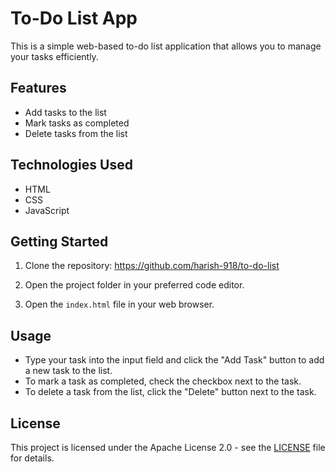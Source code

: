 # To-Do List App

This is a simple web-based to-do list application that allows you to manage your tasks efficiently.

## Features

- Add tasks to the list
- Mark tasks as completed
- Delete tasks from the list

## Technologies Used

- HTML
- CSS
- JavaScript

## Getting Started

1. Clone the repository: https://github.com/harish-918/to-do-list
2. Open the project folder in your preferred code editor.

3. Open the `index.html` file in your web browser.

## Usage

- Type your task into the input field and click the "Add Task" button to add a new task to the list.
- To mark a task as completed, check the checkbox next to the task.
- To delete a task from the list, click the "Delete" button next to the task.

## License

This project is licensed under the Apache License 2.0 - see the [LICENSE](LICENSE) file for details.



